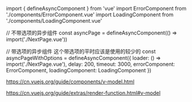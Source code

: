 import { defineAsyncComponent } from 'vue'
import ErrorComponent from './components/ErrorComponent.vue'
import LoadingComponent from './components/LoadingComponent.vue'

// 不带选项的异步组件
const asyncPage = defineAsyncComponent(() => import('./NextPage.vue'))

// 带选项的异步组件 这个带选项的平时应该是使用的较少的
const asyncPageWithOptions = defineAsyncComponent({
loader: () => import('./NextPage.vue'),
delay: 200,
timeout: 3000,
errorComponent: ErrorComponent,
loadingComponent: LoadingComponent
})

https://cn.vuejs.org/guide/components/v-model.html

https://cn.vuejs.org/guide/extras/render-function.html#v-model
